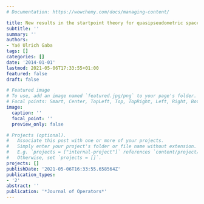```yaml
---
# Documentation: https://wowchemy.com/docs/managing-content/

title: New results in the startpoint theory for quasipseudometric spaces
subtitle: ''
summary: ''
authors:
- Yaé Ulrich Gaba
tags: []
categories: []
date: '2014-01-01'
lastmod: 2021-05-06T17:33:55+01:00
featured: false
draft: false

# Featured image
# To use, add an image named `featured.jpg/png` to your page's folder.
# Focal points: Smart, Center, TopLeft, Top, TopRight, Left, Right, BottomLeft, Bottom, BottomRight.
image:
  caption: ''
  focal_point: ''
  preview_only: false

# Projects (optional).
#   Associate this post with one or more of your projects.
#   Simply enter your project's folder or file name without extension.
#   E.g. `projects = ["internal-project"]` references `content/project/deep-learning/index.md`.
#   Otherwise, set `projects = []`.
projects: []
publishDate: '2021-05-06T16:33:55.658564Z'
publication_types:
- '2'
abstract: ''
publication: '*Journal of Operators*'
---
```

